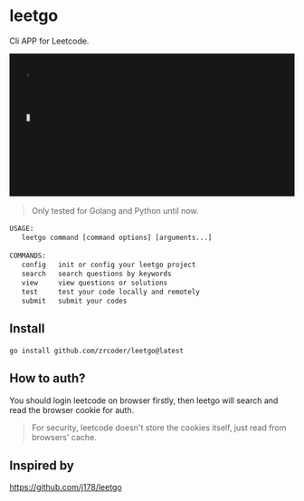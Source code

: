 # leetgo

Cli APP for Leetcode.

![examples](example.gif)

> Only tested for Golang and Python until now.

```shell
USAGE:
   leetgo command [command options] [arguments...]

COMMANDS:
   config   init or config your leetgo project
   search   search questions by keywords
   view     view questions or solutions
   test     test your code locally and remotely
   submit   submit your codes
```

## Install

```shell
go install github.com/zrcoder/leetgo@latest
```

## How to auth?

You should login leetcode on browser firstly, then leetgo will search and read the browser cookie for auth.

> For security, leetcode doesn't store the cookies itself, just read from browsers' cache.

## Inspired by

<https://github.com/j178/leetgo>
